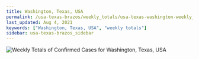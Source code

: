 ```yaml
---
title: Washington, Texas, USA
permalink: /usa-texas-brazos/weekly_totals/usa-texas-washington-weekly_totals.html
last_updated: Aug 4, 2021
keywords: ["Washington, Texas, USA", "weekly totals"]
sidebar: usa-texas-brazos_sidebar
---
```


![Weekly Totals of Confirmed Cases for Washington, Texas, USA](/covid_tracker/images/graphs/usa-texas-washington-weekly_totals_graph.png)
